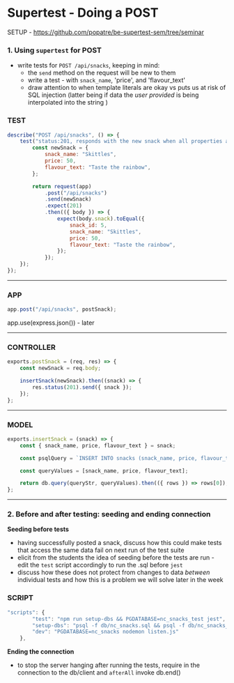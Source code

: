 # Supertest - Doing a POST

SETUP - https://github.com/popatre/be-supertest-sem/tree/seminar

### 1. Using `supertest` for POST

-   write tests for `POST /api/snacks`, keeping in mind:
    -   the `send` method on the request will be new to them
    -   write a test - with `snack_name`, 'price', and 'flavour_text'
    -   draw attention to when template literals are okay vs puts us at risk of SQL injection (latter being if data the _user provided_ is being interpolated into the string )

### TEST

```js
describe("POST /api/snacks", () => {
    test("status:201, responds with the new snack when all properties are provided", () => {
        const newSnack = {
            snack_name: "Skittles",
            price: 50,
            flavour_text: "Taste the rainbow",
        };

        return request(app)
            .post("/api/snacks")
            .send(newSnack)
            .expect(201)
            .then(({ body }) => {
                expect(body.snack).toEqual({
                    snack_id: 5,
                    snack_name: "Skittles",
                    price: 50,
                    flavour_text: "Taste the rainbow",
                });
            });
    });
});
```

---

### APP

```js
app.post("/api/snacks", postSnack);
```

app.use(express.json()) - later

---

### CONTROLLER

```js
exports.postSnack = (req, res) => {
    const newSnack = req.body;

    insertSnack(newSnack).then((snack) => {
        res.status(201).send({ snack });
    });
};
```

---

### MODEL

```js
exports.insertSnack = (snack) => {
    const { snack_name, price, flavour_text } = snack;

    const psqlQuery = `INSERT INTO snacks (snack_name, price, flavour_text) VALUES ($1, $2, $3) RETURNING *;`;

    const queryValues = [snack_name, price, flavour_text];

    return db.query(queryStr, queryValues).then(({ rows }) => rows[0]);
};
```

---

### 2. Before and after testing: seeding and ending connection

**Seeding before tests**

-   having successfully posted a snack, discuss how this could make tests that access the same data fail on next run of the test suite
-   elicit from the students the idea of seeding before the tests are run - edit the `test` script accordingly to run the .sql before `jest`
-   discuss how these does not protect from changes to data _between_ individual tests and how this is a problem we will solve later in the week

### SCRIPT

```js
"scripts": {
        "test": "npm run setup-dbs && PGDATABASE=nc_snacks_test jest",
        "setup-dbs": "psql -f db/nc_snacks.sql && psql -f db/nc_snacks_test.sql ",
        "dev": "PGDATABASE=nc_snacks nodemon listen.js"
    },

```

**Ending the connection**

-   to stop the server hanging after running the tests, require in the connection to the db/client and `afterAll` invoke db.end()
